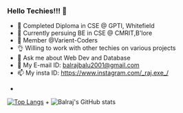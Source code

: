 ### Hello Techies!!! 👋

<!--
**ItachI008/ItachI008** is a ✨ _special_ ✨ repository because its `README.md` (this file) appears on your GitHub profile.

Here are some ideas to get you started:-->

- 🏫 Completed Diploma in CSE @ GPTI, Whitefield
- 📖 Currently persuing BE in CSE @ CMRIT,B'lore
- 👯 Member @Varient-Coders
- 👌 Willing to work with other techies on various projects
- 💬 Ask me about Web Dev and Database
- 📧 My E-mail ID: balrajbalu2001@gmail.com
- 📫 My insta ID: https://www.instagram.com/_raj.exe_/
+
   
[![Top Langs](https://github-readme-stats.vercel.app/api/top-langs/?username=ItachI008&layout=compact)](https://github.com/Itachi008/github-readme-stats)
+
![Balraj's GitHub stats](https://github-readme-stats.vercel.app/api?username=Itachi008&show_icons=true&theme=radical)

